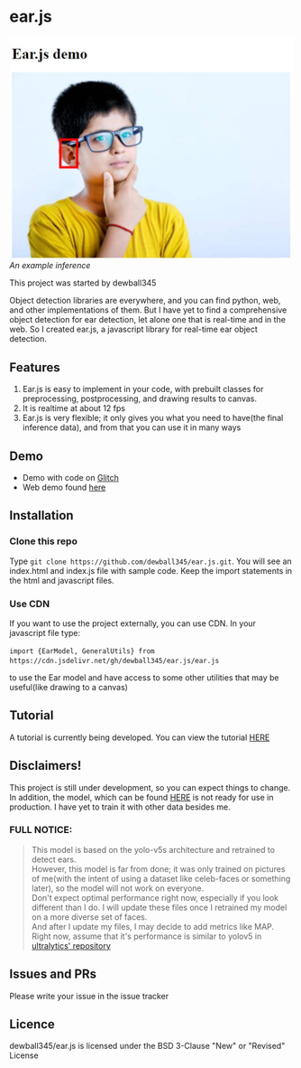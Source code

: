 # ear.js

![Image of demo](demoimage.jpg)  
*An example inference*

This project was started by dewball345

Object detection libraries are everywhere, and you can find python, web, and other implementations of them. But I have yet to find a comprehensive object detection for ear detection, let alone one that is real-time and in the web. So I created ear.js, a javascript library for real-time ear object detection. 

## Features
1. Ear.js is easy to implement in your code, with prebuilt classes for preprocessing, postprocessing, and drawing results to canvas.
2. It is realtime at about 12 fps
3. Ear.js is very flexible; it only gives you what you need to have(the final inference data), and from that you can use it in many ways

## Demo
* Demo with code on [Glitch](https://glitch.com/edit/#!/field-inexpensive-fright)
* Web demo found [here](dewball345.github.io/ear.js/)

## Installation

### Clone this repo

Type `git clone https://github.com/dewball345/ear.js.git`. You will see an index.html and index.js file with sample code. Keep the import statements in the html and javascript files.

### Use CDN

If you want to use the project externally, you can use CDN. In your javascript file type:

`import {EarModel, GeneralUtils} from https://cdn.jsdelivr.net/gh/dewball345/ear.js/ear.js`

to use the Ear model and have access to some other utilities that may be useful(like drawing to a canvas)

## Tutorial

A tutorial is currently being developed. You can view the tutorial [HERE](TUTORIAL.md)

## Disclaimers!

This project is still under development, so you can expect things to change. In addition, the model, which can be found [HERE](https://github.com/dewball345/ear.js-model) is not ready for use in production. I have yet to train it with other data besides me.

### FULL NOTICE:

> This model is based on the yolo-v5s architecture and retrained to detect ears.  
> However, this model is far from done; it was only trained on pictures of me(with the intent of using a dataset like celeb-faces or something later), so the model will not work on everyone.   
> Don't expect optimal performance right now, especially if you look different than I do. I will update these files once I retrained my model on a more diverse set of faces.   
> And after I update my files, I may decide to add metrics like MAP. Right now, assume that it's performance is similar to yolov5 in [ultralytics' repository](https://www.github.com/ultralytics/yolov5)  

## Issues and PRs

Please write your issue in the issue tracker

## Licence

dewball345/ear.js is licensed under the BSD 3-Clause "New" or "Revised" License


